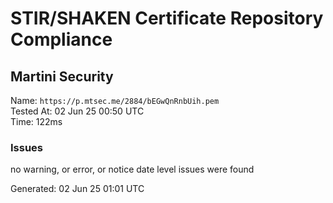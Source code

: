 # STIR/SHAKEN Certificate Repository Compliance

## Martini Security

Name: `https://p.mtsec.me/2884/bEGwQnRnbUih.pem`\
Tested At: 02 Jun 25 00:50 UTC\
Time: 122ms

### Issues

no warning, or error, or notice date level issues were found

Generated: 02 Jun 25 01:01 UTC